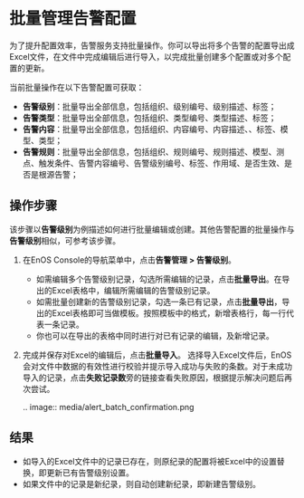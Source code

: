 # 批量管理告警配置

为了提升配置效率，告警服务支持批量操作。你可以导出将多个告警的配置导出成Excel文件，在文件中完成编辑后进行导入，以完成批量创建多个配置或对多个配置的更新。

当前批量操作在以下告警配置可获取：

- **告警级别**：批量导出全部信息，包括组织、级别编号、级别描述、标签；
- **告警类型**：批量导出全部信息，包括组织、类型编号、类型描述、标签；
- **告警内容**：批量导出全部信息，包括组织、内容编号、内容描述、、标签、模型、类型；
- **告警规则**：批量导出全部信息，包括组织、规则编号、规则描述、模型、测点、触发条件、告警内容编号、告警级别编号、标签、作用域、是否生效、是否是根源告警；

## 操作步骤

该步骤以**告警级别**为例描述如何进行批量编辑或创建。其他告警配置的批量操作与**告警级别**相似，可参考该步骤。

1. 在EnOS Console的导航菜单中，点击**告警管理 > 告警级别**。
   - 如需编辑多个告警级别记录，勾选所需编辑的记录，点击**批量导出**。在导出的Excel表格中，编辑所需编辑的告警级别记录。
   - 如需批量创建新的告警级别记录，勾选一条已有记录，点击**批量导出**，导出的Excel表格即可当做模板。按照模板中的格式，新增表格行，每一行代表一条记录。
   - 你也可以在导出的表格中同时进行对已有记录的编辑，及新增记录。

2. 完成并保存对Excel的编辑后，点击**批量导入**。
   选择导入Excel文件后，EnOS会对文件中数据的有效性进行校验并提示导入成功与失败的条数。对于未成功导入的记录，点击**失败记录数**旁的链接查看失败原因，根据提示解决问题后再次尝试。

    .. image:: media/alert_batch_confirmation.png
  
## 结果

- 如导入的Excel文件中的记录已存在，则原纪录的配置将被Excel中的设置替换，即更新已有告警级别设置。
- 如果文件中的记录是新纪录，则自动创建新纪录，即新建告警级别。

